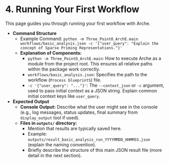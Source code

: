 # 4. Running Your First Workflow

<!--
Instruction for AI Assistant (e.g., Cursor) or Keyholder populating the Wiki:
Provide a simple command example, explain its structure, and describe the expected output.
-->

This page guides you through running your first workflow with Arche.

*   **Command Structure**
    *   Example Command: `python -m Three_PointO_ArchE.main workflows/basic_analysis.json -c '{"user_query": "Explain the concept of Sparse Priming Representations."}'`
    *   **Explanation of Components:**
        *   `python -m Three_PointO_ArchE.main`: How to execute Arche as a module from the project root. This ensures all relative paths within the package work correctly.
        *   `workflows/basic_analysis.json`: Specifies the path to the workflow (`Process blueprintS`) file.
        *   `-c '{"user_query": "..."}'`: The `--context_json` or `-c` argument, used to pass initial context as a JSON string. Explain common initial context keys like `user_query`.
*   **Expected Output**
    *   **Console Output:** Describe what the user might see in the console (e.g., log messages, status updates, final summary from `display_output` tool if used).
    *   **Files in `outputs/` directory:**
        *   Mention that results are typically saved here.
        *   Example: `outputs/result_basic_analysis_run_YYYYMMDD_HHMMSS.json` (explain the naming convention).
        *   Briefly describe the structure of this main JSON result file (more detail in the next section). 
